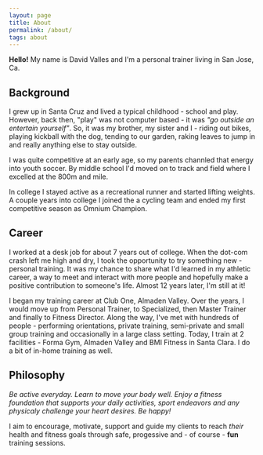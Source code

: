 ```yaml
---
layout: page
title: About
permalink: /about/
tags: about
---
```


<p><strong>Hello!</strong> My name is David Valles and I'm a personal trainer living in San Jose, Ca.</p>

<h2>Background</h2>

<p>I grew up in Santa Cruz and lived a typical childhood - school and play. However, back then, "play" was not computer based - it was <span style="font-style:italic;">"go outside an entertain yourself"</span>. So, it was my brother, my sister and I - riding out bikes, playing kickball with the dog, tending to our garden, raking leaves to jump in and really anything else to stay outside.</p>

<p>I was quite competitive at an early age, so my parents channled that energy into youth soccer. By middle school I'd moved on to track and field where I excelled at the 800m and mile.</p>

<p>In college I stayed active as a recreational runner and started lifting weights. A couple years into college I joined the a cycling team and ended my first competitive season as Omnium Champion.</p>

<h2>Career</h2>

<p>I worked at a desk job for about 7 years out of college. When the dot-com crash left me high and dry, I took the opportunity to try something new - personal training. It was my chance to share what I'd learned in my athletic career, a way to meet and interact with more people and hopefully make a positive contribution to someone's life. Almost 12 years later, I'm still at it!</p>

<p>I began my training career at Club One, Almaden Valley. Over the years, I would move up from Personal Trainer, to Specialized, then Master Trainer and finally to Fitness Director. Along the way, I've met with hundreds of people - performing orientations, private training, semi-private and small group training and occasionally in a large class setting. Today, I train at 2 facilities - Forma Gym, Almaden Valley and BMI Fitness in Santa Clara. I do a bit of in-home training as well.</p>

<h2>Philosophy</h2>

<p><span style="font-style:italic;">Be active everyday. Learn to move your body well. Enjoy a fitness foundation that supports your daily activities, sport endeavors and any physicaly challenge your heart desires. Be happy!</span></p>

<p>I aim to encourage, motivate, support and guide my clients to reach <span style="font-style: italic;">their</span> health and fitness goals through safe, progessive and - of course - <strong>fun</strong> training sessions. </p>
